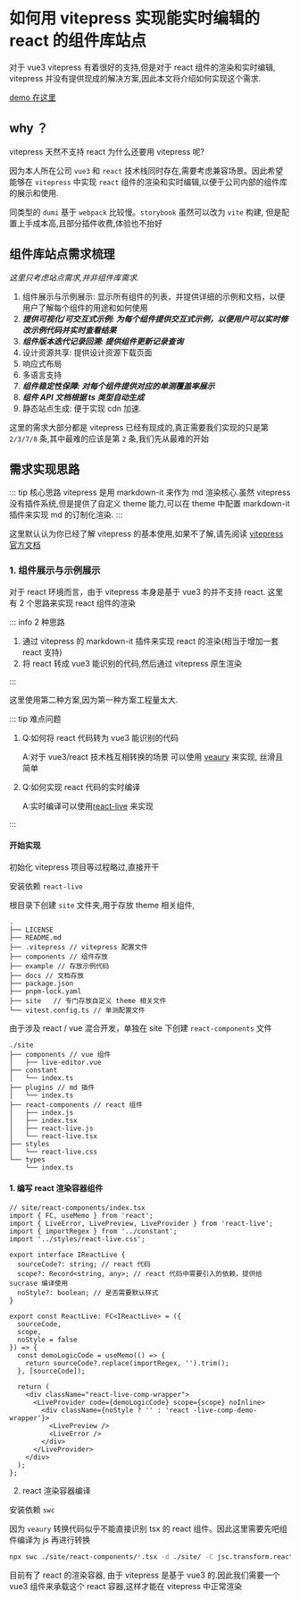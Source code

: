 # 如何用 vitepress 实现能实时编辑的 react 的组件库站点

对于 vue3 vitepress 有着很好的支持,但是对于 react 组件的渲染和实时编辑, vitepress 并没有提供现成的解决方案,因此本文将介绍如何实现这个需求.

[demo 在这里](https://tangbohao37.github.io/vitepress-theme-components/demo/button.html)

## why ？

vitepress 天然不支持 react 为什么还要用 vitepress 呢?

因为本人所在公司 `vue3` 和 `react` 技术栈同时存在,需要考虑兼容场景。因此希望能够在 `vitepress` 中实现 `react` 组件的渲染和实时编辑,以便于公司内部的组件库的展示和使用.

同类型的 `dumi` 基于 `webpack` 比较慢。`storybook` 虽然可以改为 `vite` 构建, 但是配置上手成本高,且部分插件收费,体验也不抬好

## 组件库站点需求梳理

_这里只考虑站点需求,并非组件库需求._

1. 组件展示与示例展示: 显示所有组件的列表，并提供详细的示例和文档，以便用户了解每个组件的用途和如何使用
2. _**提供可视化/可交互式示例: 为每个组件提供交互式示例，以便用户可以实时修改示例代码并实时查看结果**_
3. _**组件版本迭代记录回溯: 提供组件更新记录查询**_
4. 设计资源共享: 提供设计资源下载页面
5. 响应式布局
6. 多语言支持
7. _**组件稳定性保障: 对每个组件提供对应的单测覆盖率展示**_
8. _**组件 API 文档根据 ts 类型自动生成**_
9. 静态站点生成: 便于实现 cdn 加速.

这里的需求大部分都是 vitepress 已经有现成的,真正需要我们实现的只是第`2/3/7/8` 条,其中最难的应该是第 `2` 条,我们先从最难的开始

## 需求实现思路

::: tip 核心思路
vitepress 是用 markdown-it 来作为 md 渲染核心.虽然 vitepress 没有插件系统,但是提供了自定义 theme 能力,可以在 theme 中配置 markdown-it 插件来实现 md 的订制化渲染.
:::

这里默认认为你已经了解 vitepress 的基本使用,如果不了解,请先阅读 [vitepress 官方文档](https://vitepress.dev)

### 1. 组件展示与示例展示

对于 react 环境而言，由于 vitepress 本身是基于 vue3 的并不支持 react. 这里有 2 个思路来实现 react 组件的渲染

::: info 2 种思路

1. 通过 vitepress 的 markdown-it 插件来实现 react 的渲染(相当于增加一套 react 支持)
2. 将 react 转成 vue3 能识别的代码,然后通过 vitepress 原生渲染

:::

这里使用第二种方案,因为第一种方案工程量太大.

::: tip 难点问题

1. Q:如何将 react 代码转为 vue3 能识别的代码

   A:对于 vue3/react 技术栈互相转换的场景 可以使用 [veaury](https://github.com/devilwjp/veaury) 来实现, 丝滑且简单

2. Q:如何实现 react 代码的实时编译

   A:实时编译可以使用[react-live](https://github.com/FormidableLabs/react-live) 来实现

:::

#### 开始实现

初始化 vitepress 项目等过程略过,直接开干

安装依赖 `react-live`

根目录下创建 `site` 文件夹,用于存放 theme 相关组件,

```
.
├── LICENSE
├── README.md
├── .vitepress // vitepress 配置文件
├── components // 组件存放
├── example // 存放示例代码
├── docs // 文档存放
├── package.json
├── pnpm-lock.yaml
├── site   // 专门存放自定义 theme 相关文件
└── vitest.config.ts // 单测配置文件
```

由于涉及 react / vue 混合开发，单独在 site 下创建 `react-components` 文件

```
./site
├── components // vue 组件
│   ├── live-editor.vue
├── constant
│   └── index.ts
├── plugins // md 插件
│   └── index.ts
├── react-components // react 组件
│   ├── index.js
│   ├── index.tsx
│   ├── react-live.js
│   └── react-live.tsx
├── styles
│   └── react-live.css
└── types
    └── index.ts
```

#### 1. 编写 react 渲染容器组件

```tsx
// site/react-components/index.tsx
import { FC, useMemo } from 'react';
import { LiveError, LivePreview, LiveProvider } from 'react-live';
import { importRegex } from '../constant';
import '../styles/react-live.css';

export interface IReactLive {
  sourceCode?: string; // react 代码
  scope?: Record<string, any>; // react 代码中需要引入的依赖，提供给 sucrase 编译使用
  noStyle?: boolean; // 是否需要默认样式
}

export const ReactLive: FC<IReactLive> = ({
  sourceCode,
  scope,
  noStyle = false
}) => {
  const demoLogicCode = useMemo(() => {
    return sourceCode?.replace(importRegex, '').trim();
  }, [sourceCode]);

  return (
    <div className="react-live-comp-wrapper">
      <LiveProvider code={demoLogicCode} scope={scope} noInline>
        <div className={noStyle ? '' : 'react -live-comp-demo-wrapper'}>
          <LivePreview />
          <LiveError />
        </div>
      </LiveProvider>
    </div>
  );
};
```

2. react 渲染容器编译

安装依赖 `swc`

因为 `veaury` 转换代码似乎不能直接识别 tsx 的 react 组件。因此这里需要先吧组件编译为 js 再进行转换

```bash
npx swc ./site/react-components/*.tsx -d ./site/ -C jsc.transform.react.runtime=automatic
```

目前有了 react 的渲染容器, 由于 vitepress 是基于 vue3 的.因此我们需要一个 vue3 组件来承载这个 react 容器,这样才能在 vitepress 中正常渲染

